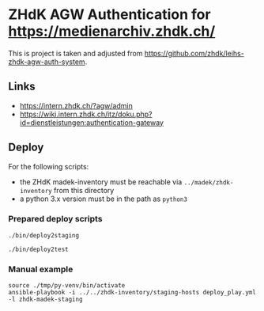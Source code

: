 
ZHdK AGW Authentication for https://medienarchiv.zhdk.ch/
=========================================================

This is project is taken and adjusted from https://github.com/zhdk/leihs-zhdk-agw-auth-system.



Links
-----

* https://intern.zhdk.ch/?agw/admin
* https://wiki.intern.zhdk.ch/itz/doku.php?id=dienstleistungen:authentication-gateway


Deploy
------

For the following scripts:

* the ZHdK madek-inventory must be reachable via `../madek/zhdk-inventory` from this directory
* a python 3.x version must be in the path as `python3`

### Prepared deploy scripts

    ./bin/deploy2staging

    ./bin/deploy2test


### Manual example

    source ./tmp/py-venv/bin/activate
    ansible-playbook -i ../../zhdk-inventory/staging-hosts deploy_play.yml -l zhdk-madek-staging

